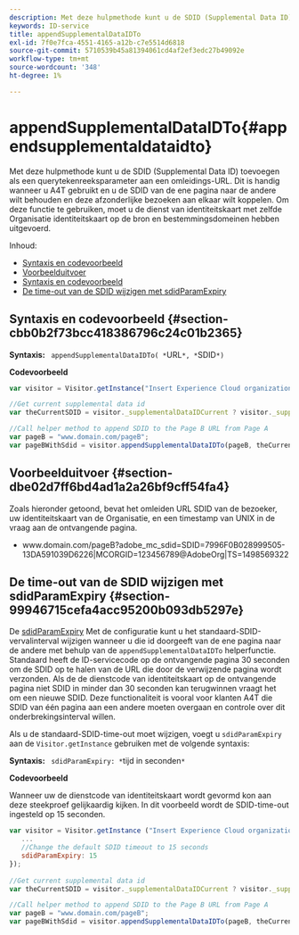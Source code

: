 ```yaml
---
description: Met deze hulpmethode kunt u de SDID (Supplemental Data ID) toevoegen als een querytekenreeksparameter aan een omleidings-URL. Dit is handig wanneer u A4T gebruikt en u de SDID van de ene pagina naar de andere wilt behouden en deze afzonderlijke bezoeken aan elkaar wilt koppelen. Om deze functie te gebruiken, moet u de dienst van identiteitskaart met zelfde Organisatie identiteitskaart op de bron en bestemmingsdomeinen hebben uitgevoerd.
keywords: ID-service
title: appendSupplementalDataIDTo
exl-id: 7f0e7fca-4551-4165-a12b-c7e5514d6818
source-git-commit: 5710539b45a81394061cd4af2ef3edc27b49092e
workflow-type: tm+mt
source-wordcount: '348'
ht-degree: 1%

---
```


# appendSupplementalDataIDTo{#appendsupplementaldataidto}

Met deze hulpmethode kunt u de SDID (Supplemental Data ID) toevoegen als een querytekenreeksparameter aan een omleidings-URL. Dit is handig wanneer u A4T gebruikt en u de SDID van de ene pagina naar de andere wilt behouden en deze afzonderlijke bezoeken aan elkaar wilt koppelen. Om deze functie te gebruiken, moet u de dienst van identiteitskaart met zelfde Organisatie identiteitskaart op de bron en bestemmingsdomeinen hebben uitgevoerd.

Inhoud:

<ul class="simplelist"> 
 <li> <a href="../../library/get-set/appendsupplementaldataidto.md#section-cbb0b2f73bcc418386796c24c01b2365" format="dita" scope="local"> Syntaxis en codevoorbeeld </a> </li> 
 <li> <a href="../../library/get-set/appendsupplementaldataidto.md#section-dbe02d7ff6bd4ad1a2a26bf9cff54fa4" format="dita" scope="local"> Voorbeelduitvoer </a> </li> 
 <li> <a href="../../library/get-set/appendsupplementaldataidto.md#section-cbb0b2f73bcc418386796c24c01b2365" format="dita" scope="local"> Syntaxis en codevoorbeeld </a> </li> 
 <li> <a href="../../library/get-set/appendsupplementaldataidto.md#section-99946715cefa4acc95200b093db5297e" format="dita" scope="local"> De time-out van de SDID wijzigen met sdidParamExpiry </a> </li> 
</ul>

## Syntaxis en codevoorbeeld {#section-cbb0b2f73bcc418386796c24c01b2365}

**Syntaxis:** ` appendSupplementalDataIDTo( *`URL`*, *`SDID`*)`

**Codevoorbeeld**

```js
var visitor = Visitor.getInstance("Insert Experience Cloud organization ID here"); 

//Get current supplemental data id
var theCurrentSDID = visitor._supplementalDataIDCurrent ? visitor._supplementalDataIDCurrent : "";

//Call helper method to append SDID to the Page B URL from Page A 
var pageB = "www.domain.com/pageB"; 
var pageBWithSdid = visitor.appendSupplementalDataIDTo(pageB, theCurrentSDID));
```

## Voorbeelduitvoer {#section-dbe02d7ff6bd4ad1a2a26bf9cff54fa4}

Zoals hieronder getoond, bevat het omleiden URL SDID van de bezoeker, uw identiteitskaart van de Organisatie, en een timestamp van UNIX in de vraag aan de ontvangende pagina.

<ul class="simplelist"> 
 <li> <span class="codeph"> www.domain.com/pageB?adobe_mc_sdid=SDID=7996F0B028999505-13DA591039D6226|MCORGID=123456789@AdobeOrg|TS=1498569322 </span> </li> 
</ul>

## De time-out van de SDID wijzigen met sdidParamExpiry {#section-99946715cefa4acc95200b093db5297e}

De [sdidParamExpiry](../../library/function-vars/sdidparamexpiry.md#reference-cef3fd03c43b4772b2422e220b40a458) Met de configuratie kunt u het standaard-SDID-vervalinterval wijzigen wanneer u die id doorgeeft van de ene pagina naar de andere met behulp van de `appendSupplementalDataIDTo` helperfunctie. Standaard heeft de ID-servicecode op de ontvangende pagina 30 seconden om de SDID op te halen van de URL die door de verwijzende pagina wordt verzonden. Als de de dienstcode van identiteitskaart op de ontvangende pagina niet SDID in minder dan 30 seconden kan terugwinnen vraagt het om een nieuwe SDID. Deze functionaliteit is vooral voor klanten A4T die SDID van één pagina aan een andere moeten overgaan en controle over dit onderbrekingsinterval willen.

Als u de standaard-SDID-time-out moet wijzigen, voegt u `sdidParamExpiry` aan de `Visitor.getInstance` gebruiken met de volgende syntaxis:

**Syntaxis:** ` sdidParamExpiry: *`tijd in seconden`*`

**Codevoorbeeld**

Wanneer uw de dienstcode van identiteitskaart wordt gevormd kon aan deze steekproef gelijkaardig kijken. In dit voorbeeld wordt de SDID-time-out ingesteld op 15 seconden.

```js
var visitor = Visitor.getInstance ("Insert Experience Cloud organization ID here",{ 
   ... 
   //Change the default SDID timeout to 15 seconds 
   sdidParamExpiry: 15 
}); 
 
//Get current supplemental data id
var theCurrentSDID = visitor._supplementalDataIDCurrent ? visitor._supplementalDataIDCurrent : "";

//Call helper method to append SDID to the Page B URL from Page A 
var pageB = "www.domain.com/pageB"; 
var pageBWithSdid = visitor.appendSupplementalDataIDTo(pageB, theCurrentSDID)); 
```
